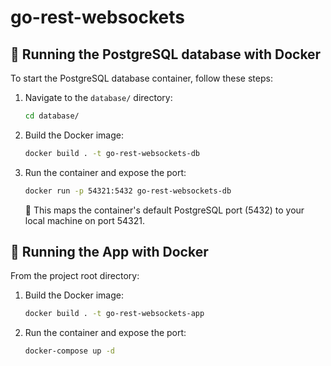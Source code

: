 # go-rest-websockets

## 🐳 Running the PostgreSQL database with Docker

To start the PostgreSQL database container, follow these steps:

1. Navigate to the `database/` directory:

   ```bash
   cd database/
   ```

2. Build the Docker image:

   ```bash
   docker build . -t go-rest-websockets-db
   ```

3. Run the container and expose the port:

   ```bash
   docker run -p 54321:5432 go-rest-websockets-db
   ```

   📌 This maps the container's default PostgreSQL port (5432) to your local machine on port 54321.

## 🐳 Running the App with Docker

From the project root directory:

1. Build the Docker image:

   ```bash
   docker build . -t go-rest-websockets-app
   ```

2. Run the container and expose the port:

   ```bash
   docker-compose up -d
   ```
